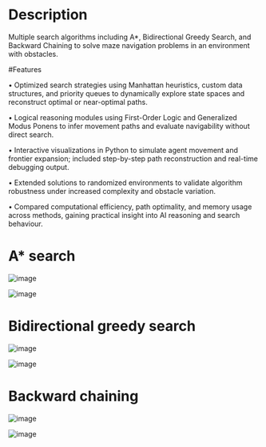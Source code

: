 # Description
Multiple search algorithms including A*, Bidirectional Greedy Search, and Backward Chaining to solve maze navigation problems in an environment with obstacles.

#Features

•	Optimized search strategies using Manhattan heuristics, custom data structures, and priority queues to dynamically explore state spaces and reconstruct optimal or near-optimal paths.

•	Logical reasoning modules using First-Order Logic and Generalized Modus Ponens to infer movement paths and evaluate navigability without direct search.

•	Interactive visualizations in Python to simulate agent movement and frontier expansion; included step-by-step path reconstruction and real-time debugging output.

•	Extended solutions to randomized environments to validate algorithm robustness under increased complexity and obstacle variation.

•	Compared computational efficiency, path optimality, and memory usage across methods, gaining practical insight into AI reasoning and search behaviour.

# A* search
![image](https://github.com/user-attachments/assets/a754af21-7270-4aa1-a4e0-5d7aa82976d9)

![image](https://github.com/user-attachments/assets/46b843a5-d444-427b-80f1-fe7cdeb38a36)

# Bidirectional greedy search
![image](https://github.com/user-attachments/assets/eeeb8ee2-7b7c-4f3d-95bf-e71742396a09)

![image](https://github.com/user-attachments/assets/ee94a7a9-dcc1-426f-9540-d131bc89fdcb)

# Backward chaining
![image](https://github.com/user-attachments/assets/306f7f11-2461-4e8d-baf2-e6a29ba0c25b)

![image](https://github.com/user-attachments/assets/b7921a8d-8185-4a69-b130-6ff5325531e7)





